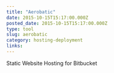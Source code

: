 ```yaml
---
title: "Aerobatic"
date: 2015-10-15T15:17:00.000Z
posted_date: 2015-10-15T15:17:00.000Z
type: tool
slug: aerobatic
category: hosting-deployment
links:
---
```

Static Website Hosting for Bitbucket





